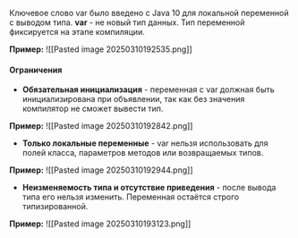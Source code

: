 Ключевое слово var было введено с Java 10 для локальной переменной с выводом типа.
**var** - не новый тип данных. Тип переменной фиксируется на этапе компиляции.

**Пример:**
![[Pasted image 20250310192535.png]]


#### Ограничения 

- **Обязательная инициализация** - переменная с var должная быть инициализирована при объявлении, так как без значения компилятор не сможет вывести тип.

**Пример:**
![[Pasted image 20250310192842.png]]

- **Только локальные переменные** - var нельзя использовать для полей класса, параметров методов или возвращаемых типов.

**Пример:**
![[Pasted image 20250310192944.png]]

- **Неизменяемость типа и отсутствие приведения** - после вывода типа его нельзя изменить. Переменная остаётся строго типизированной.

**Пример:**
![[Pasted image 20250310193123.png]]